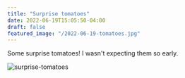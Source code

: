 ```yaml
---
title: "Surprise tomatoes"
date: 2022-06-19T15:05:50-04:00
draft: false
featured_image: "/2022-06-19-tomatoes.jpg"
---
```


Some surprise tomatoes! I wasn't expecting them so early.

![surprise-tomatoes](/2022-06-19-tomatoes.jpg)
